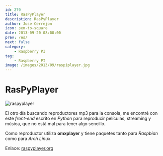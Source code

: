 ```yaml
---
id: 270
title: RasPyPlayer
description: RasPyPlayer
author: Jose Cerrejon
icon: pen-to-square
date: 2013-09-20 08:00:00
prev: /es/
next: false
category:
    - Raspberry PI
tag:
    - Raspberry PI
image: /images/2013/09/raspiplayer.jpg
---
```


# RasPyPlayer

![raspyplayer](/images/2013/09/raspiplayer.jpg)

El otro día buscando reproductores mp3 para la consola, me encontré con este _front-end_ escrito en _Python_ para reproducir películas, streaming y música, que no está mal para tener algo sencillo.

Como reproductor utiliza **omxplayer** y tiene paquetes tanto para _Raspbian_ como para _Arch Linux_.

Enlace: [raspyplayer.org](https://raspyplayer.org)
